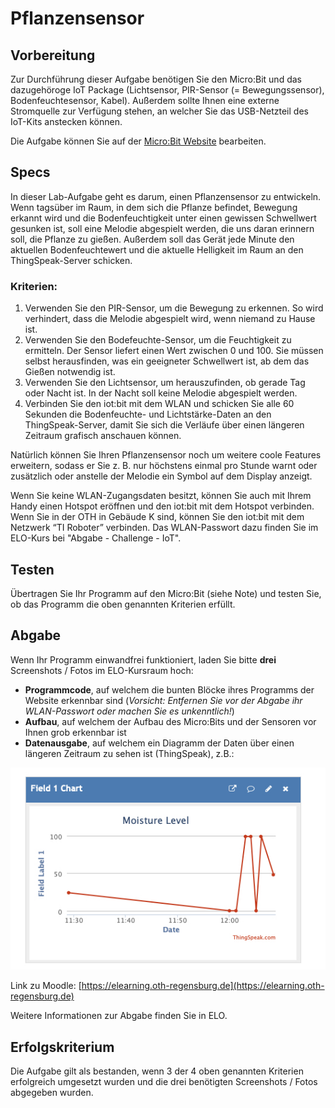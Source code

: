 # Pflanzensensor

## Vorbereitung

Zur Durchführung dieser Aufgabe benötigen Sie den Micro:Bit und das dazugehöroge IoT Package (Lichtsensor, PIR-Sensor (= Bewegungssensor), Bodenfeuchtesensor, Kabel). Außerdem sollte Ihnen eine externe Stromquelle zur Verfügung stehen, an welcher Sie das USB-Netzteil des IoT-Kits anstecken können.

Die Aufgabe können Sie auf der [Micro:Bit Website](https://makecode.microbit.org/#editor) bearbeiten.

## Specs

In dieser Lab-Aufgabe geht es darum, einen Pflanzensensor zu entwickeln. Wenn tagsüber im Raum, in dem sich die Pflanze befindet, Bewegung erkannt wird und die Bodenfeuchtigkeit unter einen gewissen Schwellwert gesunken ist, soll eine Melodie abgespielt werden, die uns daran erinnern soll, die Pflanze zu gießen. Außerdem soll das Gerät jede Minute den aktuellen Bodenfeuchtewert und die aktuelle Helligkeit im Raum an den ThingSpeak-Server schicken.

### Kriterien:

1. Verwenden Sie den PIR-Sensor, um die Bewegung zu erkennen. So wird verhindert, dass die Melodie abgespielt wird, wenn niemand zu Hause ist.
2. Verwenden Sie den Bodefeuchte-Sensor, um die Feuchtigkeit zu ermitteln. Der Sensor liefert einen Wert zwischen 0 und 100. Sie müssen selbst herausfinden, was ein geeigneter Schwellwert ist, ab dem das Gießen notwendig ist.
3. Verwenden Sie den Lichtsensor, um herauszufinden, ob gerade Tag oder Nacht ist. In der Nacht soll keine Melodie abgespielt werden.
4. Verbinden Sie den iot:bit mit dem WLAN und schicken Sie alle 60 Sekunden die Bodenfeuchte- und Lichtstärke-Daten an den ThingSpeak-Server, damit Sie sich die Verläufe über einen längeren Zeitraum grafisch anschauen können.

Natürlich können Sie Ihren Pflanzensensor noch um weitere coole Features erweitern, sodass er Sie z. B. nur höchstens einmal pro Stunde warnt oder zusätzlich oder anstelle der Melodie ein Symbol auf dem Display anzeigt.

Wenn Sie keine WLAN-Zugangsdaten besitzt, können Sie auch mit Ihrem Handy einen Hotspot eröffnen und den iot:bit mit dem Hotspot verbinden. Wenn Sie in der OTH in Gebäude K sind, können Sie den iot:bit mit dem Netzwerk “TI Roboter” verbinden. Das WLAN-Passwort dazu finden Sie im ELO-Kurs bei "Abgabe - Challenge - IoT".

## Testen

Übertragen Sie Ihr Programm auf den Micro:Bit (siehe Note) und testen Sie, ob das Programm die oben genannten Kriterien erfüllt.

## Abgabe

Wenn Ihr Programm einwandfrei funktioniert, laden Sie bitte **drei** Screenshots / Fotos im ELO-Kursraum hoch:
- **Programmcode**, auf welchem die bunten Blöcke ihres Programms der Website erkennbar sind (*Vorsicht: Entfernen Sie vor der Abgabe ihr WLAN-Passwort oder machen Sie es unkenntlich!*)
- **Aufbau**, auf welchem der Aufbau des Micro:Bits und der Sensoren vor Ihnen grob erkennbar ist
- **Datenausgabe**, auf welchem ein Diagramm der Daten über einen längeren Zeitraum zu sehen ist (ThingSpeak), z.B.:

![Diagramm Datenausgabe](./img/Diagramm_Datenausgabe.jpg)

Link zu Moodle: [https://elearning.oth-regensburg.de](https://elearning.oth-regensburg.de)

Weitere Informationen zur Abgabe finden Sie in ELO.

## Erfolgskriterium 

Die Aufgabe gilt als bestanden, wenn 3 der 4 oben genannten Kriterien erfolgreich umgesetzt wurden und die drei benötigten Screenshots / Fotos abgegeben wurden.

